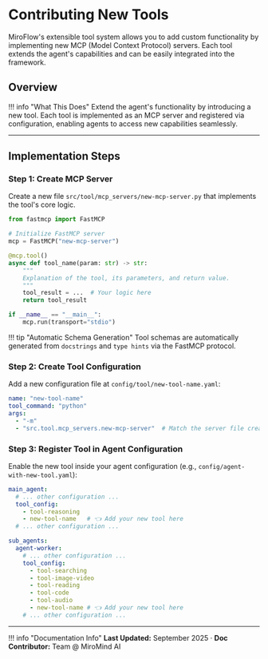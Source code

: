 # Contributing New Tools

MiroFlow's extensible tool system allows you to add custom functionality by implementing new MCP (Model Context Protocol) servers. Each tool extends the agent's capabilities and can be easily integrated into the framework.

## Overview

!!! info "What This Does"
    Extend the agent's functionality by introducing a new tool. Each tool is implemented as an MCP server and registered via configuration, enabling agents to access new capabilities seamlessly.

---

## Implementation Steps

### Step 1: Create MCP Server

Create a new file `src/tool/mcp_servers/new-mcp-server.py` that implements the tool's core logic.

```python title="src/tool/mcp_servers/new-mcp-server.py"
from fastmcp import FastMCP

# Initialize FastMCP server
mcp = FastMCP("new-mcp-server")

@mcp.tool()
async def tool_name(param: str) -> str:
    """
    Explanation of the tool, its parameters, and return value.
    """
    tool_result = ...  # Your logic here
    return tool_result

if __name__ == "__main__":
    mcp.run(transport="stdio")
```

!!! tip "Automatic Schema Generation"
    Tool schemas are automatically generated from `docstrings` and `type hints` via the FastMCP protocol.

### Step 2: Create Tool Configuration

Add a new configuration file at `config/tool/new-tool-name.yaml`:

```yaml title="config/tool/new-tool-name.yaml"
name: "new-tool-name"
tool_command: "python"
args:
  - "-m"
  - "src.tool.mcp_servers.new-mcp-server"  # Match the server file created above
```

### Step 3: Register Tool in Agent Configuration

Enable the new tool inside your agent configuration (e.g., `config/agent-with-new-tool.yaml`):

```yaml title="config/agent-with-new-tool.yaml"
main_agent:
  # ... other configuration ...
  tool_config:
    - tool-reasoning
    - new-tool-name   # 👈 Add your new tool here
  # ... other configuration ...

sub_agents:
  agent-worker:
    # ... other configuration ...
    tool_config:
      - tool-searching
      - tool-image-video
      - tool-reading
      - tool-code
      - tool-audio
      - new-tool-name # 👈 Add your new tool here
    # ... other configuration ...
```

---


!!! info "Documentation Info"
    **Last Updated:** September 2025 · **Doc Contributor:** Team @ MiroMind AI